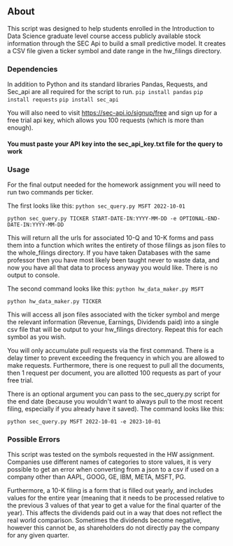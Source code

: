 ## About

This script was designed to help students enrolled in the Introduction to Data Science graduate level course access publicly available stock information through the SEC Api
 to build a small predictive model. It creates a CSV file given a ticker symbol and date range in the hw_filings directory.

### Dependencies
In addition to Python and its standard libraries Pandas, Requests, and Sec_api are all required for the script to run.
`pip install pandas`
`pip install requests`
`pip install sec_api`

You will also need to visit https://sec-api.io/signup/free and sign up for a free trial api key, which allows you 100 requests (which is more than enough).
#### You must paste your API key into the sec_api_key.txt file for the query to work



### Usage
For the final output needed for the homework assignment you will need to run two commands per ticker.

The first looks like this:
`python sec_query.py MSFT 2022-10-01`

`python sec_query.py TICKER START-DATE-IN:YYYY-MM-DD -e OPTIONAL-END-DATE-IN:YYYY-MM-DD`

This will return all the urls for associated 10-Q and 10-K forms and pass them into a function which writes the entirety of those filings as json files to the whole_filings directory. If you have taken Databases with the same professor then you have most likely been taught never to waste data, and now you have all that data to process anyway you would like.
There is no output to console.

The second command looks like this:
`python hw_data_maker.py MSFT`

`python hw_data_maker.py TICKER`

This will access all json files associated with the ticker symbol and merge the relevant information (Revenue, Earnings, Dividends paid) into a single csv file that will be output to your hw_filings directory.
Repeat this for each symbol as you wish.

You will only accumulate pull requests via the first command. There is a delay timer to prevent exceeding the frequency in which you are allowed to make requests. Furthermore,
there is one request to pull all the documents, then 1 request per document, you are allotted 100 requests as part of your free trial.

There is an optional argument you can pass to the sec_query.py script for the end date (because you wouldn't want to always pull to the most recent filing, especially if you already have it saved). The command looks like this:

`python sec_query.py MSFT 2022-10-01 -e 2023-10-01`

### Possible Errors
This script was tested on the symbols requested in the HW assignment. Companies use different names of categories to store values, it is very possible to get an error when converting from a json to a csv if used on a company other than AAPL, GOOG, GE, IBM, META, MSFT, PG.

Furthermore, a 10-K filing is a form that is filled out yearly, and includes values for the entire year (meaning that it needs to be processed relative to the previous 3 values of that year to get a value for the final quarter of the year).
This affects the dividends paid out in a way that does not reflect the real world comparison. Sometimes the dividends become negative, however this cannot be, as shareholders do not directly pay the company for any given quarter.
